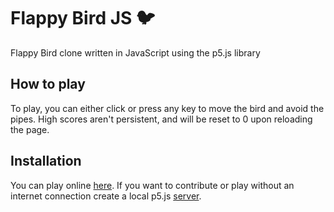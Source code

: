 # Flappy Bird JS 🐦
Flappy Bird clone written in JavaScript using the p5.js library

## How to play
To play, you can either click or press any key to move the bird and avoid the pipes. High scores aren't persistent, and will be reset to 0 upon reloading the page.

## Installation
You can play online [here](https://editor.p5js.org/owen.laney/full/OWCQoqEBI). If you want to contribute or play without an internet connection create a local p5.js [server](https://github.com/processing/p5.js/wiki/Local-server).
